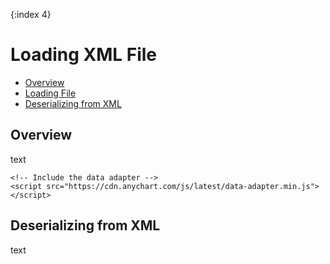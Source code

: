 {:index 4}
# Loading XML File

* [Overview](#overview)
* [Loading File](#loading_file)
* [Deserializing from XML](#deserializing_from_xml)

## Overview

text

```
<!-- Include the data adapter -->
<script src="https://cdn.anychart.com/js/latest/data-adapter.min.js"></script>
```

## Deserializing from XML

text